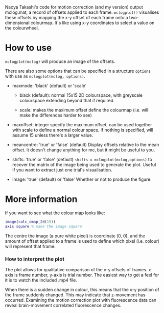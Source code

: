 Naoya Takashi's code for motion correction (and my version) output mclog.mat, a record of offsets applied to each frame. `mclogplot()` visualises these offsets by mapping the x-y offset of each frame onto a two-dimensional colourmap. It's like using x-y coordinates to select a value on the colourwheel.

# How to use

`mclogplot(mclog)` will produce an image of the offsets.

There are also some options that can be specified in a structure `options` with use as `mclogplot(mclog, options)`.

- maxmode: 'black' (default) or 'scale'
  
  - black (default): normal 15x15 2D colourspace, with greyscale colourspace extending beyond that if required.
  
  - scale: makes the maximum offset define the colourmap (i.e. will make the differences harder to see)

- maxoffset: integer
  specify the maximum offset, can be used together with scale to define a normal colour space. If nothing is specified, will assume 15 unless there's a larger value.

- meancentre: 'true' or 'false' (default)
  Display offsets relative to the mean offset. It doesn't change anything for me, but it might be useful to you.

- shifts: 'true' or 'false' (default)
  `shifts = mclogplot(mclog,options)` to recover the matrix of the image being used to generate the plot. Useful if you want to extract just one trial's visualisation.

- image: 'true' (default) or 'false'
  Whether or not to produce the figure.

# More information

If you want to see what the colour map looks like:

```matlab
image(calc_cmap_2d(15))
axis square % make the image square
```

The centre the image (a pure white pixel) is coordinate (0, 0), and the amount of offset applied to a frame is used to define which pixel (i.e. colour) will represent that frame.

### How to interpret the plot

The plot allows for qualitative comparison of the x-y offsets of frames. x-axis is frame number, y-axis is trial number. The easiest way to get a feel for it is to watch the included .mp4 file.

When there is a sudden change in colour, this means that the x-y position of the frame suddenly changed. This may indicate that z-movement has occurred. Examining the motion correction plot with fluorescence data can reveal brain-movement correlated fluorescence changes.
